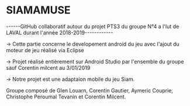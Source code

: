 # SIAMAMUSE

------GitHub collaboratif autour du projet PTS3 du groupe N°4 a l'Iut de LAVAL durant l'année 2018-2019------------

-> Cette partie concerne le developement android du jeu avec l'ajout du moteur de jeu réalisé via Eclipse 

-> Projet réalisé entièrement sur Android Studio par l'ensemble du groupe sauf Corentin milcent au 3/01/2019 

-> Notre projet est une adaptaion mobile du jeu Siam.

Groupe composé de Glen Louarn, Corentin Gautier, Aymeric Couprie, Christophe Peroumal Tevanin et Corentin Milcent.


